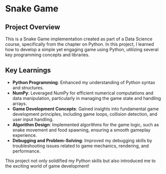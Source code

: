 # Snake Game

## Project Overview
This is a Snake Game implementation created as part of a Data Science course, specifically from the chapter on Python. In this project, I learned how to develop a simple yet engaging game using Python, utilizing several key programming concepts and libraries.

## Key Learnings
- **Python Programming**: Enhanced my understanding of Python syntax and structures.
- **NumPy**: Leveraged NumPy for efficient numerical computations and data manipulation, particularly in managing the game state and handling arrays.
- **Game Development Concepts**: Gained insights into fundamental game development principles, including game loops, collision detection, and user input handling.
- **Algorithm Design**: Implemented algorithms for the game logic, such as snake movement and food spawning, ensuring a smooth gameplay experience.
- **Debugging and Problem-Solving**: Improved my debugging skills by troubleshooting issues related to game mechanics, rendering, and performance.

This project not only solidified my Python skills but also introduced me to the exciting world of game development!
